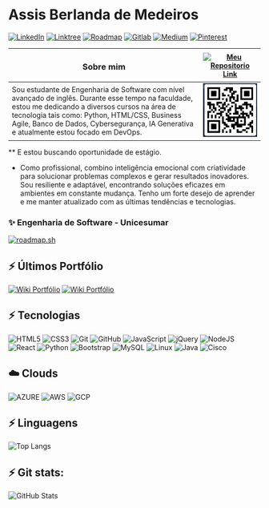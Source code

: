# Assis Berlanda de Medeiros 
<!--

-->
[![LinkedIn](https://img.shields.io/badge/LinkedIn-0A66C2?style=flat&logo=linkedin&logoColor=white)](https://www.linkedin.com/in/assismedeiros/)
[![Linktree](https://img.shields.io/badge/linktree-43E55E?style=flat&logo=linktree&logoColor=white)](https://linktr.ee/techberlanda)
[![Roadmap](https://img.shields.io/badge/Roadmap-000000?style=flat&logo=roadmap.sh&logoColor=white)](https://roadmap.sh/u/techberlanda)
[![Gitlab](https://img.shields.io/badge/GitLab-FC6D26?style=flat&logo=gitlab&logoColor=white)](https://gitlab.com/assisberlanda)
[![Medium](https://img.shields.io/badge/Medium-12100E?style=flat&logo=medium&logoColor=white)](https://medium.com/@berlanda.medeiros)
[![Pinterest](https://img.shields.io/badge/Pinterest-BD081C?style=flat&logo=pinterest&logoColor=white)](https://br.pinterest.com/techBerlanda/)

| <h3>Sobre mim</h3> | [![Meu Repositorio Link](https://replit.com/badge?caption=Portifólio)](https://techdevops.replit.app/) |
|-|-|
| Sou estudante de Engenharia de Software com nível avançado de inglês. Durante esse tempo na faculdade, estou me dedicando a diversos cursos na área de tecnologia tais como: Python, HTML/CSS, Business Agile, Banco de Dados, Cybersegurança, IA Generativa e atualmente estou focado em DevOps. | ![QR code Portifólio](https://github.com/assisberlanda/assisberlanda/blob/main/qrCode_Portifolio.png) |

** E estou buscando oportunidade de estágio.

- Como profissional, combino inteligência emocional com criatividade para solucionar problemas complexos e gerar resultados inovadores. Sou resiliente e adaptável, encontrando soluções eficazes em ambientes em constante mudança. Tenho um forte desejo de aprender e me manter atualizado com as últimas tendências e tecnologias. 
### ✨ Engenharia de Software - Unicesumar
[![roadmap.sh](https://roadmap.sh/card/tall/6749e7e050394310757b9b24?variant=dark)](https://roadmap.sh)

## ⚡ Últimos Portfólio
[![Wiki Portfólio](https://github-readme-stats.vercel.app/api/pin/?username=assisberlanda&repo=serverRestAPI)](https://github.com/assisberlanda/serverRestAPI)
[![Wiki Portfólio](https://github-readme-stats.vercel.app/api/pin/?username=assisberlanda&repo=k8s-projeto1-app-base)](https://github.com/assisberlanda/k8s-projeto1-app-base)

## ⚡ Tecnologias
![HTML5](https://img.shields.io/badge/HTML-e34c26?style=plastic&logo=html5&logoColor=white)
![CSS3](https://img.shields.io/badge/CSS-563d7c?&style=flat&logo=css3&logoColor=white)
![Git](https://img.shields.io/badge/GIT-E44C30?style=flat&logo=git&logoColor=white)
![GitHub](https://img.shields.io/badge/GitHub-181717?style=flat&logo=github&logoColor=white)
![JavaScript](https://img.shields.io/badge/JavaScript-F7DF1E?style=flat&logo=javascript&logoColor=black)
![jQuery](https://img.shields.io/badge/jQuery-0769AD?style=flat&logo=jquery&logoColor=white)
![NodeJS](https://img.shields.io/badge/Node.js-339933?style=flat&logo=node.js&logoColor=white)
![React](https://img.shields.io/badge/React-61DAFB?style=flat&logo=react&logoColor=black)
![Python](https://img.shields.io/badge/Python-14354C?style=flat&logo=python&logoColor=orange)
![Bootstrap](https://img.shields.io/badge/Bootstrap-7952B3?style=flat&logo=bootstrap&logoColor=white)
![MySQL](https://img.shields.io/badge/MySQL-4479A1?style=flat&logo=mysql&logoColor=white)
![Linux](https://img.shields.io/badge/Linux-FCC624?style=flat&logo=linux&logoColor=black)
![Java](https://img.shields.io/badge/Java-BD081C?style=flat&logo=openjdk&logoColor=white)
![Cisco](https://img.shields.io/badge/cisco-%23049fd9.svg?style=flat&logo=cisco&logoColor=white)

## ☁️ Clouds
![AZURE](https://img.shields.io/badge/Microsoft_Azure-0078D4?style=flat&logo=microsoft-azure&logoColor=white)
![AWS](https://img.shields.io/badge/Amazon_AWS-232F3E?style=flat&logo=amazon-web-services&logoColor=orange)
![GCP](https://img.shields.io/badge/Google_Cloud-4285F4?style=flat&logo=google-cloud&logoColor=red)

## ⚡ Linguagens
![Top Langs](https://github-readme-stats-git-masterrstaa-rickstaa.vercel.app/api/top-langs/?username=assisberlanda&layout=compact&bg_color=000&border_color=30A3DC&title_color=E94D5F&text_color=FFF)               
## ⚡ Git stats:
![GitHub Stats](https://github-readme-stats.vercel.app/api?username=assisberlanda&theme=transparent&bg_color=000&border_color=30A3DC&show_icons=true&icon_color=30A3DC&title_color=E94D5F&text_color=FFF)

<!--

[![]()]() -> Formato para adicionar badges [![LinkedIn](https://github.com/assisberlanda/badges)](perfil linkdin)

[![Repo Card](https://github-readme-stats.vercel.app/api/pin/?username=assisberlanda&repo=python&bg_color=000&border_color=30A3DC&show_icons=true&icon_color=30A3DC&title_color=E94D5F&text_color=FFF)](https://github.com/assisberlanda/python)

**assisberlanda/assisberlanda** is a ✨ _special_ ✨ repository because its `README.md` (this file) appears on your GitHub profile.

Here are some ideas to get you started:

- 🔭 I’m currently working on ...
- 🌱 I’m currently learning ...
- 👯 I’m looking to collaborate on ...
- 🤔 I’m looking for help with ...
- 💬 Ask me about ...
- 📫 How to reach me: ...
- 😄 Pronouns: ...
- ⚡ Fun fact: ...
-->
